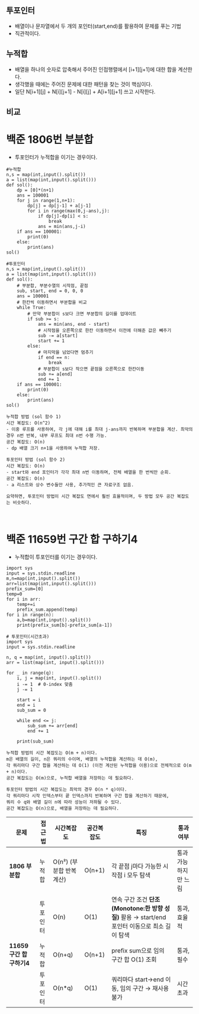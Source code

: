 ## 투포인터
- 배열이나 문자열에서 두 개의 포인터(start,end)를 활용하여 문제를 푸는 기법
- 직관적이다.

## 누적합
- 배열을 하나의 숫자로 압축해서 주어진 인접행렬에서 [i+1][j+1]에 대한 합을 계산한다.
- 생각했을 때에는 주어진 문제에 대한 패턴을 찾는 것이 핵심이다.
- 일단 N[i+1][j] + N[i][j+1] - N[i][j] + A[i+1][j+1] 쓰고 시작한다.

## 비교
# 백준 1806번 부분합
- 투포인터가 누적합을 이기는 경우이다.
```python3
#누적합
n,s = map(int,input().split())
a = list(map(int,input().split()))
def sol():
    dp = [0]*(n+1)
    ans = 100001
    for j in range(1,n+1):
        dp[j] = dp[j-1] + a[j-1]
        for i in range(max(0,j-ans),j):
            if dp[j]-dp[i] < s:
                break
            ans = min(ans,j-i)
    if ans == 100001:
        print(0)
    else:
        print(ans)
sol()
```

```python3
#투포인터
n,s = map(int,input().split())
a = list(map(int,input().split()))
def sol():
    # 부분합, 부분수열의 시작점, 끝점
    sub, start, end = 0, 0, 0
    ans = 100001
    # 한칸씩 이동하면서 부분합을 비교
    while True:
        # 만약 부분합이 s보다 크면 부분합의 길이를 업데이트
        if sub >= s:
            ans = min(ans, end - start)
            # 시작점을 오른쪽으로 한칸 이동하면서 이전에 더해준 값은 빼주기
            sub -= a[start]
            start += 1
        else:
            # 마지막을 넘었다면 멈추기
            if end == n:
                break
            # 부분합이 s보다 작으면 끝점을 오른쪽으로 한칸이동
            sub += a[end]
            end += 1            
    if ans == 100001:
        print(0)
    else:
        print(ans)
sol()
```

```text
누적합 방법 (sol 함수 1)  
시간 복잡도: O(n^2)  
- 이중 루프를 사용하여, 각 j에 대해 i를 최대 j-ans까지 반복하며 부분합을 계산. 최악의 경우 n번 반복, 내부 루프도 최대 n번 수행 가능.  
공간 복잡도: O(n)  
- dp 배열 크기 n+1을 사용하여 누적합 저장.

투포인터 방법 (sol 함수 2)  
시간 복잡도: O(n)  
- start와 end 포인터가 각각 최대 n번 이동하며, 전체 배열을 한 번씩만 순회.  
공간 복잡도: O(n)  
- a 리스트와 상수 변수들만 사용, 추가적인 큰 자료구조 없음.

요약하면, 투포인터 방법이 시간 복잡도 면에서 훨씬 효율적이며, 두 방법 모두 공간 복잡도는 비슷하다.
```

<br>

# 백준 11659번 구간 합 구하기4
- 누적합이 투포인터를 이기는 경우이다.
```python3
import sys
input = sys.stdin.readline
m,n=map(int,input().split())
arr=list(map(int,input().split()))
prefix_sum=[0]    
temp=0    
for i in arr:    
    temp+=i
    prefix_sum.append(temp)
for i in range(n):
    a,b=map(int,input().split())
    print(prefix_sum[b]-prefix_sum[a-1])
```

```python3
# 투포인터(시간초과)
import sys
input = sys.stdin.readline

n, q = map(int, input().split())
arr = list(map(int, input().split()))

for _ in range(q):
    i, j = map(int, input().split())
    i -= 1  # 0-index 맞춤
    j -= 1

    start = i
    end = i
    sub_sum = 0

    while end <= j:
        sub_sum += arr[end]
        end += 1

    print(sub_sum)
```

```text
누적합 방법의 시간 복잡도는 O(m + n)이다.
m은 배열의 길이, n은 쿼리의 수이며, 배열의 누적합을 계산하는 데 O(m),
각 쿼리마다 구간 합을 계산하는 데 O(1) (이전 계산된 누적합을 이용)으로 전체적으로 O(m + n)이다.
공간 복잡도는 O(m)으로, 누적합 배열을 저장하는 데 필요하다.

투포인터 방법의 시간 복잡도는 최악의 경우 O(n * q)이다.
각 쿼리마다 시작 인덱스부터 끝 인덱스까지 반복하며 구간 합을 계산하기 때문에,
쿼리 수 q와 배열 길이 n에 따라 성능이 저하될 수 있다.
공간 복잡도는 O(n)으로, 배열을 저장하는 데 필요하다.
```


| 문제                  | 접근법  | 시간복잡도             | 공간복잡도  | 특징                                           | 통과 여부       |
| ------------------- | ---- | ----------------- | ------ | -------------------------------------------- | ----------- |
| **1806 부분합**        | 누적합  | O(n²) (부분합 반복 계산) | O(n+1) | 각 끝점 j마다 가능한 시작점 i 모두 탐색                     | 통과 가능하지만 느림 |
|                     | 투포인터 | O(n)              | O(1)   | 연속 구간 조건 **단조(Monotone:한 방향 성질)** 활용 → start/end 포인터 이동으로 최소 길이 탐색 | 통과, 효율적     |
| **11659 구간 합 구하기4** | 누적합  | O(n+q)            | O(n+1) | prefix sum으로 임의 구간 합 O(1) 조회                 | 통과, 필수      |
|                     | 투포인터 | O(n\*q)           | O(1)   | 쿼리마다 start→end 이동, 임의 구간 → 재사용 불가            | 시간초과        |


